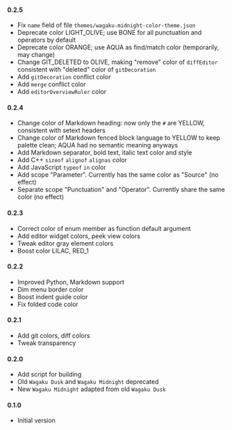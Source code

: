 #### 0.2.5

- Fix `name` field of file `themes/wagaku-midnight-color-theme.json`
- Deprecate color LIGHT_OLIVE; use BONE for all punctuation and operators by default
- Deprecate color ORANGE; use AQUA as find/match color (temporarily, may change)
- Change GIT_DELETED to OLIVE, making "remove" color of `diffEditor` consistent with "deleted" color of `gitDecoration`
- Add `gitDecoration` conflict color
- Add `merge` conflict color
- Add `editorOverviewRuler` color

#### 0.2.4

- Change color of Markdown heading: now only the `#` are YELLOW, consistent with setext headers
- Change color of Markdown fenced block language to YELLOW to keep palette clean; AQUA had no semantic meaning anyways
- Add Markdown separator, bold text, italic text color and style
- Add C++ `sizeof` `alignof` `alignas` color
- Add JavaScript `typeof` `in` color
- Add scope "Parameter". Currently has the same color as "Source" (no effect)
- Separate scope "Punctuation" and "Operator". Currently share the same color (no effect)

#### 0.2.3

- Correct color of enum member as function default argument
- Add editor widget colors, peek view colors
- Tweak editor gray element colors
- Boost color LILAC, RED_1

#### 0.2.2

- Improved Python, Markdown support
- Dim menu border color
- Boost indent guide color
- Fix folded code color

#### 0.2.1

- Add git colors, diff colors
- Tweak transparency

#### 0.2.0

- Add script for building
- Old `Wagaku Dusk` and `Wagaku Midnight` deprecated
- New `Wagaku Midnight` adapted from old `Wagaku Dusk`

#### 0.1.0

- Initial version